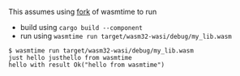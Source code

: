 This assumes using [fork](https://github.com/rajatjindal/wasmtime/tree/repro-string-issue) of wasmtime to run

- build using `cargo build --component`
- run using `wasmtime run target/wasm32-wasi/debug/my_lib.wasm`

```
$ wasmtime run target/wasm32-wasi/debug/my_lib.wasm
just hello justhello from wasmtime
hello with result Ok("hello from wasmtime")
```